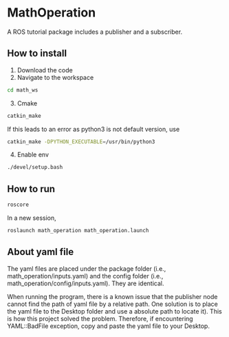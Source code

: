 # MathOperation
A ROS tutorial package includes a publisher and a subscriber.

## How to install
1. Download the code
2. Navigate to the workspace
```bash
cd math_ws
```
3. Cmake
```bash
catkin_make
```
If this leads to an error as python3 is not default version, use
```bash
catkin_make -DPYTHON_EXECUTABLE=/usr/bin/python3
```
4. Enable env
```bash
./devel/setup.bash
```

## How to run
```bash
roscore
```
In a new session,
```bash
roslaunch math_operation math_operation.launch
```

## About yaml file
The yaml files are placed under the package folder (i.e., math_operation/inputs.yaml) and the config folder (i.e., math_operation/config/inputs.yaml). They are identical.

When running the program, there is a known issue that the publisher node cannot find the path of yaml file by a relative path. One solution is to place the yaml file to the Desktop folder and use a absolute path to locate it). This is how this project solved the problem. Therefore, if encountering YAML::BadFile exception, copy and paste the yaml file to your Desktop.
